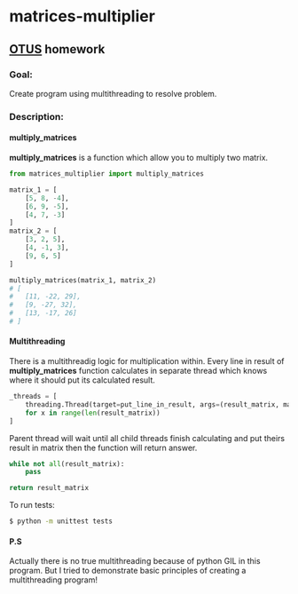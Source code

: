 # matrices-multiplier

## [OTUS](https://otus.ru) homework

### Goal:
Create program using multithreading to resolve problem. 

### Description:
#### multiply_matrices
**multiply_matrices** is a function which allow you to multiply two matrix.
```python
from matrices_multiplier import multiply_matrices

matrix_1 = [
    [5, 8, -4], 
    [6, 9, -5], 
    [4, 7, -3]
]
matrix_2 = [
    [3, 2, 5], 
    [4, -1, 3], 
    [9, 6, 5]
]

multiply_matrices(matrix_1, matrix_2) 
# [
#   [11, -22, 29], 
#   [9, -27, 32], 
#   [13, -17, 26]
# ]
```

#### Multithreading
There is a multithreadig logic for multiplication within. 
Every line in result of **multiply_matrices** function calculates in separate thread which knows where it should put its calculated result. 

```python
_threads = [
    threading.Thread(target=put_line_in_result, args=(result_matrix, matrix_1, verticals_from_matrix_2, x)).start()
    for x in range(len(result_matrix))
]
```


Parent thread will wait until all child threads finish calculating and put theirs result in matrix then the function will return answer. 

```python
while not all(result_matrix):
    pass

return result_matrix
```

To run tests:
```bash
$ python -m unittest tests
```


#### P.S
Actually there is no true multithreading because of python GIL in this program. 
But I tried to demonstrate basic principles of creating a multithreading program!